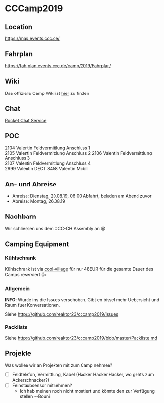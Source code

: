 # CCCamp2019

## Location

https://map.events.ccc.de/

## Fahrplan

https://fahrplan.events.ccc.de/camp/2019/Fahrplan/

## Wiki

Das offizielle Camp Wiki ist [hier](https://events.ccc.de/camp/2019/wiki/Main_Page) zu finden

## Chat

[Rocket Chat Service](https://rocket.events.ccc.de/)

## POC
2104 	Valentin Feldvermittlung Anschluss 1	
2105 	Valentin Feldvermittlung Anschluss 2
2106 	Valentin Feldvermittlung Anschluss 3	
2107 	Valentin Feldvermittlung Anschluss 4	
2999 	Valentin DECT
8458 	Valentin Mobil

## An- und Abreise

- Anreise: Dienstag, 20.08.19, 06:00 Abfahrt, beladen am Abend zuvor
- Abreise: Montag, 26.08.19

## Nachbarn

Wir schliessen uns dem CCC-CH Assembly an :sunglasses:

## Camping Equipment

### Kühlschrank

Kühlschrank ist via [cool-village](https://events.ccc.de/camp/2019/wiki/Village:Cool-village) für nur 48EUR für die gesamte Dauer des Camps reserviert :thumbsup:

### Allgemein

**INFO**: Wurde ins die Issues verschoben. Gibt en bissel mehr Uebersicht und Raum fuer Konversationen.

Siehe https://github.com/reaktor23/cccamp2019/issues

### Packliste

Siehe https://github.com/reaktor23/cccamp2019/blob/master/Packliste.md

## Projekte

Was wollen wir an Projekten mit zum Camp nehmen?

- [ ] Feldtelefon, Vermittlung, Kabel (Hacker Hacker Hacker, wo gehts zum Ackerschnacker?)
- [ ] Feinstaubsensor mitnehmen?
    - Ich hab meinen noch nicht montiert und könnte den zur Verfügung stellen --Bouni
